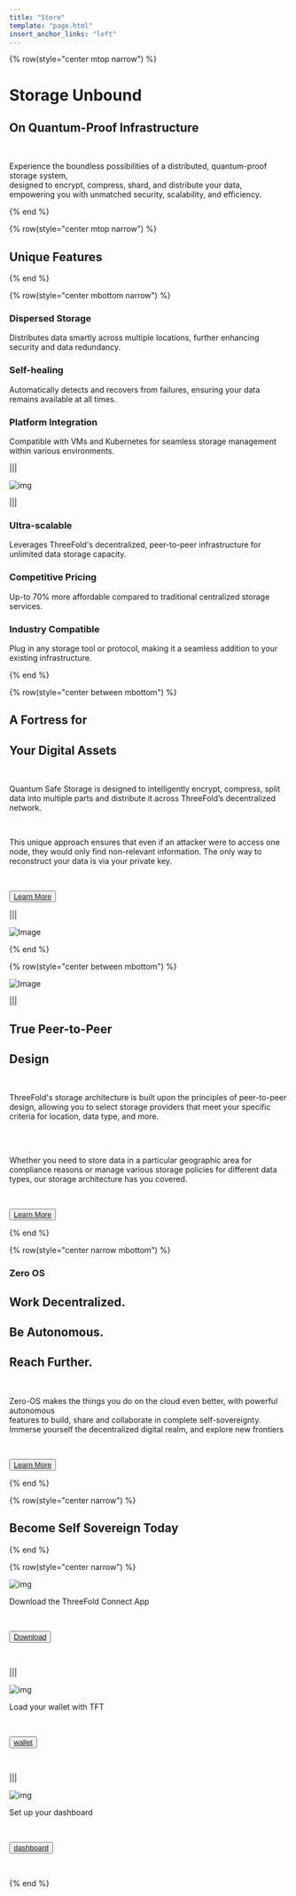 ```yaml
---
title: "Store"
template: "page.html"
insert_anchor_links: "left"
---
```


<!-- section 1 (header) -->


{% row(style="center mtop narrow") %}

# Storage Unbound 
## On Quantum-Proof Infrastructure

<br>

Experience the boundless possibilities of a distributed, quantum-proof storage system, 
<br>
designed to encrypt, compress, shard, and distribute your data,
 <br>
empowering you with unmatched security, scalability, and efficiency.

{% end %}


<!-- section 2 (INTERCONNECTED) -->

{% row(style="center mtop narrow") %}

## Unique **Features**

{% end %}

{% row(style="center mbottom narrow") %}

### Dispersed Storage
Distributes data smartly across multiple locations, further enhancing security and data redundancy.

### Self-healing 
Automatically detects and recovers from failures, ensuring your data remains available at all times.

### Platform Integration
Compatible with VMs and Kubernetes for seamless storage management within various environments.

|||

![img](mockup1.png#medium)

|||

### Ultra-scalable
Leverages ThreeFold's decentralized, peer-to-peer infrastructure for unlimited data storage capacity.

### Competitive Pricing
Up-to 70% more affordable compared to traditional centralized storage services.

### Industry Compatible
Plug in any storage tool or protocol, making it a seamless addition to your existing infrastructure.

{% end %}

<!-- section 6 (GETTING STARTED) -->

{% row(style="center between mbottom") %}

## A Fortress for 
## Your **Digital Assets**

<br>

Quantum Safe Storage is designed to intelligently encrypt, compress,  split data into multiple parts and distribute it across ThreeFold’s decentralized network. 

<br>

This unique approach ensures that even if an attacker were to access one node, they would only find non-relevant information. The only way to reconstruct your data is via your private key.

<br>

<button>[Learn More](https://threefold.io)</button>

|||

![Image](Grid_people.jpeg#mx-auto)


{% end %}

<!-- section 7 (REVOLUTION) -->

{% row(style="center between mbottom") %}

![Image](grid_decenter.jpg#mx-auto)

|||

## True **Peer-to-Peer**
## Design

<br>

ThreeFold's storage architecture is built upon the principles of peer-to-peer design, allowing you to select storage providers that meet your specific criteria for location, data type, and more. 

<br>
<br>

Whether you need to store data in a particular geographic area for compliance reasons or manage various storage policies for different data types, our storage architecture has you covered.

<br>

<button>[Learn More](https://threefold.io)</button>

{% end %}

{% row(style="center narrow mbottom") %}

### Zero OS

## Work Decentralized.
## Be Autonomous.
## Reach Further.

<br>

Zero-OS makes the things you do on the cloud even better, with powerful autonomous <br>
features to build, share and collaborate in complete self-sovereignty. <br>Immerse yourself the decentralized digital realm, and explore new frontiers

<br>

<button>[Learn More](https://threefold.io)</button>

{% end %}

{% row(style="center narrow") %}

## Become Self Sovereign Today

{% end %}

{% row(style="center narrow") %}

![img](down.png#medium)

Download the ThreeFold Connect App

<br>

<button>[Download](library.threefold.me)</button>

<br>

|||

![img](top.png#medium)


Load your wallet with TFT

<br>

<button>[wallet](https://threefold.io)</button>

<br>

|||

![img](st.png#medium)


Set up your dashboard

<br>

<button>[dashboard](https://threefold.io)</button>

<br>

{% end %}